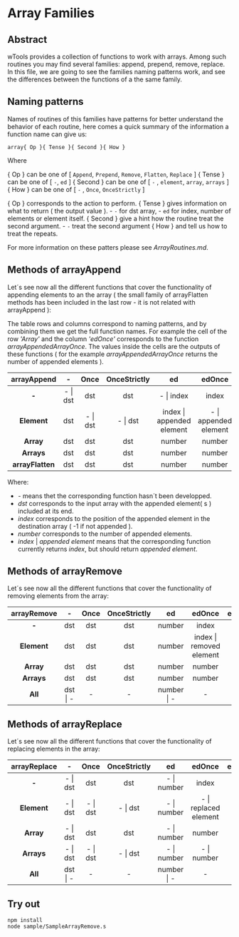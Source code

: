 # Array Families

## Abstract

  wTools provides a collection of functions to work with arrays.
  Among such routines you may find several families: append, prepend, remove, replace.
  In this file, we are going to see the families naming patterns work, and see the differences between the functions of a the same family.

## Naming patterns

  Names of routines of this families have patterns for better understand the behavior of each routine, here comes a quick summary of the information a function name can give us:

  `array{ Op }{ Tense }{ Second }{ How }`

  Where

  { Op } can be one of [ `Append`, `Prepend`, `Remove`, `Flatten`, `Replace` ]
  { Tense } can be one of [ `-`, `ed` ]
  { Second } can be one of [ `-` , `element`, `array`, `arrays` ]
  { How } can be one of [ `-` , `Once`, `OnceStrictly` ]

  { Op } corresponds to the action to perform.
  { Tense } gives information on what to return ( the output value ).
    - `-` for dst array,
    - `ed` for index, number of elements or element itself.
  { Second } give a hint how the routine treat the second argument.
    - `-` treat the second argument
  { How } and tell us how to treat the repeats.

  For more information on these patters please see *ArrayRoutines.md*.

## Methods of arrayAppend

  Let´s see now all the different functions that cover the functionality of appending elements to an the array
  ( the small family of arrayFlatten methods has been included in the last row - it is not related with arrayAppend ):

  The table rows and columns correspond to naming patterns, and by combining them we get the full function names. For example the cell of the row *'Array'* and the column *'edOnce'* corresponds to the function *arrayAppendedArrayOnce*. The values inside the cells are the outputs of these functions ( for the example *arrayAppendedArrayOnce* returns the number of appended elements ).

  | **arrayAppend** | **-** | **Once** | **OnceStrictly** | **ed** | **edOnce** | **edOnceStrictly** |
  | :---: | :---: | :---: | :---: | :---: | :---: | :---: |
  | **-** | - \| dst | dst | dst | - \| index | index | - \| index |
  | **Element** | dst | - \| dst | - \| dst | index \| appended element | - \| appended element | - \| appended element |
  | **Array** | dst | dst | dst | number | number | - \| number |
  | **Arrays** | dst | dst | dst | number | number | - \| number |
  | **arrayFlatten** | dst | dst | dst | number | number | - \| number |

  Where:
  - *-* means thet the corresponding function hasn´t been developped.
  - *dst* corresponds to the input array with the appended element( s ) included at its end.
  - *index* corresponds to the position of the appended element in the destination array ( -1 if not appended ).
  - *number* corresponds to the number of appended elements.
  - *index* | *appended element* means that the corresponding function currently returns *index*, but should
  return *appended element*.

## Methods of arrayRemove

  Let´s see now all the different functions that cover the functionality of removing elements from the array:

  | **arrayRemove** | **-** | **Once** | **OnceStrictly** | **ed** | **edOnce** | **edOnceStrictly** |
  | :---: | :---: | :---: | :---: | :---: | :---: | :---: |
  | **-** | dst | dst | dst | number | index | index |
  | **Element** | dst | dst | dst | number | index \| removed element | removed element |
  | **Array** | dst | dst | dst | number | number | number |
  | **Arrays** | dst | dst | dst | number | number | number |
  | **All** | dst \| - | - | - | number \| - | - | - |

## Methods of arrayReplace

  Let´s see now all the different functions that cover the functionality of replacing elements in the array:

  | **arrayReplace** | **-** | **Once** | **OnceStrictly** | **ed** | **edOnce** | **edOnceStrictly** |
  | :---: | :---: | :---: | :---: | :---: | :---: | :---: |
  | **-** | - \| dst | dst | dst | - \| number | index | index |
  | **Element** | - \| dst | - \| dst | - \| dst | - \| number | - \| replaced element |  - \| replaced element |
  | **Array** | - \| dst | dst | dst | - \| number | number | - \| number |
  | **Arrays** | - \| dst | - \| dst | - \| dst | - \| number | - \| number | - \| number |
  | **All** | dst \| - | - | - | number \| - | - | - |


## Try out

```
npm install
node sample/SampleArrayRemove.s
```
